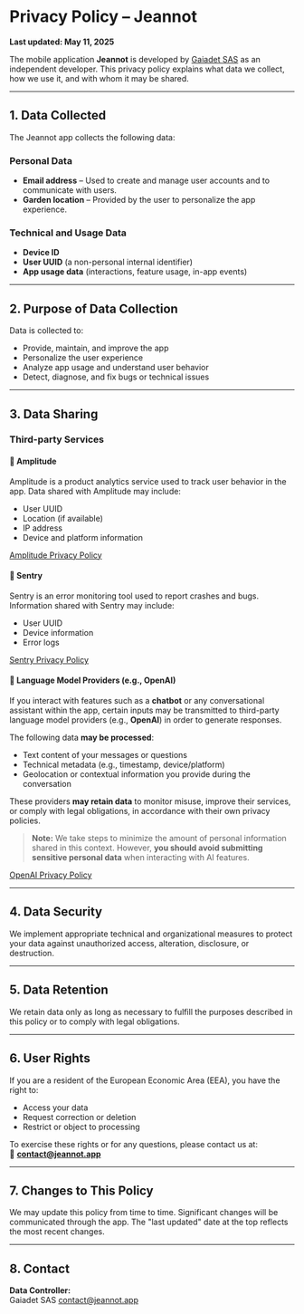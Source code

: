 # Privacy Policy – Jeannot

**Last updated: May 11, 2025**

The mobile application **Jeannot** is developed by [Gaiadet SAS](https://gaiadet.com/) as an independent developer. This privacy policy explains what data we collect, how we use it, and with whom it may be shared.

---

## 1. Data Collected

The Jeannot app collects the following data:

### Personal Data

- **Email address** – Used to create and manage user accounts and to communicate with users.
- **Garden location** – Provided by the user to personalize the app experience.

### Technical and Usage Data

- **Device ID**
- **User UUID** (a non-personal internal identifier)
- **App usage data** (interactions, feature usage, in-app events)

---

## 2. Purpose of Data Collection

Data is collected to:

- Provide, maintain, and improve the app
- Personalize the user experience
- Analyze app usage and understand user behavior
- Detect, diagnose, and fix bugs or technical issues

---

## 3. Data Sharing

### Third-party Services

#### 🔹 Amplitude

Amplitude is a product analytics service used to track user behavior in the app. Data shared with Amplitude may include:

- User UUID
- Location (if available)
- IP address
- Device and platform information

[Amplitude Privacy Policy](https://amplitude.com/privacy)

#### 🔹 Sentry

Sentry is an error monitoring tool used to report crashes and bugs. Information shared with Sentry may include:

- User UUID
- Device information
- Error logs

[Sentry Privacy Policy](https://sentry.io/privacy/)

#### 🔹 Language Model Providers (e.g., OpenAI)

If you interact with features such as a **chatbot** or any conversational assistant within the app, certain inputs may be transmitted to third-party language model providers (e.g., **OpenAI**) in order to generate responses.

The following data **may be processed**:

- Text content of your messages or questions
- Technical metadata (e.g., timestamp, device/platform)
- Geolocation or contextual information you provide during the conversation

These providers **may retain data** to monitor misuse, improve their services, or comply with legal obligations, in accordance with their own privacy policies.

> **Note:** We take steps to minimize the amount of personal information shared in this context. However, **you should avoid submitting sensitive personal data** when interacting with AI features.

[OpenAI Privacy Policy](https://openai.com/privacy)

---

## 4. Data Security

We implement appropriate technical and organizational measures to protect your data against unauthorized access, alteration, disclosure, or destruction.

---

## 5. Data Retention

We retain data only as long as necessary to fulfill the purposes described in this policy or to comply with legal obligations.

---

## 6. User Rights

If you are a resident of the European Economic Area (EEA), you have the right to:

- Access your data
- Request correction or deletion
- Restrict or object to processing

To exercise these rights or for any questions, please contact us at:  
📧 **contact@jeannot.app**

---

## 7. Changes to This Policy

We may update this policy from time to time. Significant changes will be communicated through the app. The "last updated" date at the top reflects the most recent changes.

---

## 8. Contact

**Data Controller:**  
Gaiadet SAS
contact@jeannot.app

